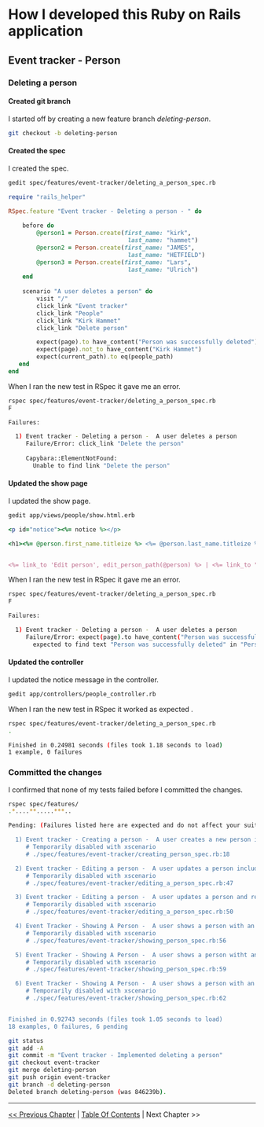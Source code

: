 # How I developed this Ruby on Rails application #


## Event tracker - Person ##


### Deleting a person ###


#### Created git branch ####
I started off by creating a new feature branch *deleting-person*. 
```bash
git checkout -b deleting-person
```

#### Created the spec ####
I created the spec.
```bash
gedit spec/features/event-tracker/deleting_a_person_spec.rb
```

```ruby
require "rails_helper"

RSpec.feature "Event tracker - Deleting a person - " do
    
    before do
        @person1 = Person.create(first_name: "kirk",
                                  last_name: "hammet") 
        @person2 = Person.create(first_name: "JAMES",
                                  last_name: "HETFIELD") 
        @person3 = Person.create(first_name: "Lars",
                                  last_name: "Ulrich") 
    end
    
    scenario "A user deletes a person" do
        visit "/"
        click_link "Event tracker"
        click_link "People"
        click_link "Kirk Hammet"
        click_link "Delete person"

        expect(page).to have_content("Person was successfully deleted")
        expect(page).not_to have_content("Kirk Hammet")
        expect(current_path).to eq(people_path) 
   end
end
```

When I ran the new test in RSpec it gave me an error.
```bash
rspec spec/features/event-tracker/deleting_a_person_spec.rb 
F

Failures:

  1) Event tracker - Deleting a person -  A user deletes a person
     Failure/Error: click_link "Delete the person"
     
     Capybara::ElementNotFound:
       Unable to find link "Delete the person"
```


#### Updated the show page ####
I updated the show page.
```bash
gedit app/views/people/show.html.erb
```

```ruby
<p id="notice"><%= notice %></p>

<h1><%= @person.first_name.titleize %> <%= @person.last_name.titleize %> </h1>


<%= link_to 'Edit person', edit_person_path(@person) %> | <%= link_to "Delete person", person_path(@person), method: :delete, data: { confirm: "Are you sure you want to delete the person?" } %> | <%= link_to 'Back', people_path %> | <%= link_to "Home", root_path %>
```

When I ran the new test in RSpec it gave me an error.
```bash
rspec spec/features/event-tracker/deleting_a_person_spec.rb 
F

Failures:

  1) Event tracker - Deleting a person -  A user deletes a person
     Failure/Error: expect(page).to have_content("Person was successfully deleted")
       expected to find text "Person was successfully deleted" in "Person was successfully destroyed.\nListing people\nJames Hetfield\nLars Ulrich\nNew person | Event tracker | Home"
```


#### Updated the controller ####
I updated the notice message in the controller.
```bash
gedit app/controllers/people_controller.rb
```

When I ran the new test in RSpec it worked as expected .
```bash
rspec spec/features/event-tracker/deleting_a_person_spec.rb 
.

Finished in 0.24981 seconds (files took 1.18 seconds to load)
1 example, 0 failures
```

### Committed the changes ###
I confirmed that none of my tests failed before I committed the changes.
```bash
rspec spec/features/
.*....**.....***..

Pending: (Failures listed here are expected and do not affect your suite's status)

  1) Event tracker - Creating a person -  A user creates a new person including uploading an image
     # Temporarily disabled with xscenario
     # ./spec/features/event-tracker/creating_person_spec.rb:18

  2) Event tracker - Editing a person -  A user updates a person including uploading a new image
     # Temporarily disabled with xscenario
     # ./spec/features/event-tracker/editing_a_person_spec.rb:47

  3) Event tracker - Editing a person -  A user updates a person and removes the uploaded image
     # Temporarily disabled with xscenario
     # ./spec/features/event-tracker/editing_a_person_spec.rb:50

  4) Event Tracker - Showing A Person -  A user shows a person with an uploaded image - Name entered in lowercase letters
     # Temporarily disabled with xscenario
     # ./spec/features/event-tracker/showing_person_spec.rb:56

  5) Event Tracker - Showing A Person -  A user shows a person witht an uploaded image - Name entered in uppercase letters
     # Temporarily disabled with xscenario
     # ./spec/features/event-tracker/showing_person_spec.rb:59

  6) Event Tracker - Showing A Person -  A user shows a person with an uploaded image - Name entered in capitalized letters
     # Temporarily disabled with xscenario
     # ./spec/features/event-tracker/showing_person_spec.rb:62


Finished in 0.92743 seconds (files took 1.05 seconds to load)
18 examples, 0 failures, 6 pending
```

```bash
git status
git add -A
git commit -m "Event tracker - Implemented deleting a person"
git checkout event-tracker
git merge deleting-person 
git push origin event-tracker
git branch -d deleting-person
Deleted branch deleting-person (was 846239b).
```

----------
[<< Previous Chapter](../section_3_event_tracker_person/3_4_editing_a_person.md) | [Table Of Contents](../how_i_developed_this_rails_application.md) | Next Chapter >>
